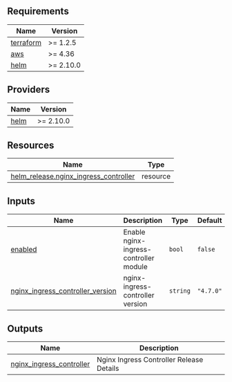<!-- BEGIN_TF_DOCS -->
## Requirements

| Name | Version |
|------|---------|
| <a name="requirement_terraform"></a> [terraform](#requirement\_terraform) | >= 1.2.5 |
| <a name="requirement_aws"></a> [aws](#requirement\_aws) | >= 4.36 |
| <a name="requirement_helm"></a> [helm](#requirement\_helm) | >= 2.10.0 |

## Providers

| Name | Version |
|------|---------|
| <a name="provider_helm"></a> [helm](#provider\_helm) | >= 2.10.0 |

## Resources

| Name | Type |
|------|------|
| [helm_release.nginx_ingress_controller](https://registry.terraform.io/providers/hashicorp/helm/latest/docs/resources/release) | resource |

## Inputs

| Name | Description | Type | Default | Required |
|------|-------------|------|---------|:--------:|
| <a name="input_enabled"></a> [enabled](#input\_enabled) | Enable nginx-ingress-controller module | `bool` | `false` | no |
| <a name="input_nginx_ingress_controller_version"></a> [nginx\_ingress\_controller\_version](#input\_nginx\_ingress\_controller\_version) | nginx-ingress-controller version | `string` | `"4.7.0"` | no |

## Outputs

| Name | Description |
|------|-------------|
| <a name="output_nginx_ingress_controller"></a> [nginx\_ingress\_controller](#output\_nginx\_ingress\_controller) | Nginx Ingress Controller Release Details |
<!-- END_TF_DOCS -->
